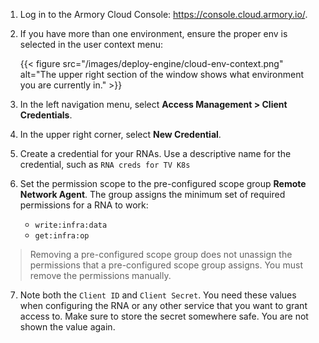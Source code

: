 1. Log in to the Armory Cloud Console: https://console.cloud.armory.io/.
2. If you have more than one environment, ensure the proper env is selected in the user context menu:

   {{< figure src="/images/deploy-engine/cloud-env-context.png" alt="The upper right section of the window shows what environment you are currently in." >}}

3. In the left navigation menu, select **Access Management > Client Credentials**.
4. In the upper right corner, select **New Credential**.
5. Create a credential for your RNAs. Use a descriptive name for the credential, such as `RNA creds for TV K8s`
6. Set the permission scope to the pre-configured scope group **Remote Network Agent**. The group assigns the minimum set of required permissions for a RNA to work:

   - `write:infra:data`
   - `get:infra:op`

  > Removing a pre-configured scope group does not unassign the permissions that a pre-configured scope group assigns. You must remove the permissions manually.

7. Note both the `Client ID` and `Client Secret`. You need these values when configuring the RNA or any other service that you want to grant access to. Make sure to store the secret somewhere safe. You are not shown the value again.